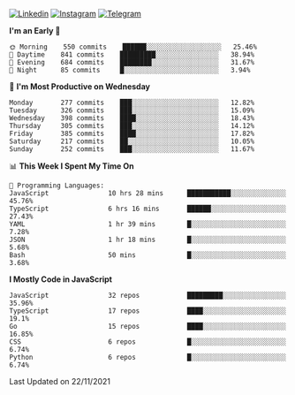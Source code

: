 [![Linkedin](https://img.shields.io/badge/-Archie-blue?style=flat-square&labelColor=gray&logo=Linkedin&logoColor=white&link=https://www.linkedin.com/in/archisdi)](https://www.linkedin.com/in/archisdi)
[![Instagram](https://img.shields.io/badge/-@archisdi-orange?style=flat-square&labelColor=gray&logo=Instagram&logoColor=white&link=https://www.instagram.com/archisdi)](https://www.instagram.com/archisdi)
[![Telegram](https://img.shields.io/badge/-aai-informational?style=flat-square&labelColor=gray&logo=telegram&logoColor=white&link=https://t.me/archisdi)](https://t.me/archisdi)

<!--START_SECTION:waka-->
**I'm an Early 🐤** 

```text
🌞 Morning    550 commits    ██████░░░░░░░░░░░░░░░░░░░   25.46% 
🌆 Daytime    841 commits    █████████░░░░░░░░░░░░░░░░   38.94% 
🌃 Evening    684 commits    ████████░░░░░░░░░░░░░░░░░   31.67% 
🌙 Night      85 commits     █░░░░░░░░░░░░░░░░░░░░░░░░   3.94%

```
📅 **I'm Most Productive on Wednesday** 

```text
Monday       277 commits    ███░░░░░░░░░░░░░░░░░░░░░░   12.82% 
Tuesday      326 commits    ███░░░░░░░░░░░░░░░░░░░░░░   15.09% 
Wednesday    398 commits    ████░░░░░░░░░░░░░░░░░░░░░   18.43% 
Thursday     305 commits    ███░░░░░░░░░░░░░░░░░░░░░░   14.12% 
Friday       385 commits    ████░░░░░░░░░░░░░░░░░░░░░   17.82% 
Saturday     217 commits    ██░░░░░░░░░░░░░░░░░░░░░░░   10.05% 
Sunday       252 commits    ███░░░░░░░░░░░░░░░░░░░░░░   11.67%

```


📊 **This Week I Spent My Time On** 

```text
💬 Programming Languages: 
JavaScript               10 hrs 28 mins      ███████████░░░░░░░░░░░░░░   45.76% 
TypeScript               6 hrs 16 mins       ██████░░░░░░░░░░░░░░░░░░░   27.43% 
YAML                     1 hr 39 mins        █░░░░░░░░░░░░░░░░░░░░░░░░   7.28% 
JSON                     1 hr 18 mins        █░░░░░░░░░░░░░░░░░░░░░░░░   5.68% 
Bash                     50 mins             █░░░░░░░░░░░░░░░░░░░░░░░░   3.68%

```

**I Mostly Code in JavaScript** 

```text
JavaScript               32 repos            █████████░░░░░░░░░░░░░░░░   35.96% 
TypeScript               17 repos            ████░░░░░░░░░░░░░░░░░░░░░   19.1% 
Go                       15 repos            ████░░░░░░░░░░░░░░░░░░░░░   16.85% 
CSS                      6 repos             █░░░░░░░░░░░░░░░░░░░░░░░░   6.74% 
Python                   6 repos             █░░░░░░░░░░░░░░░░░░░░░░░░   6.74%

```



 Last Updated on 22/11/2021
<!--END_SECTION:waka-->